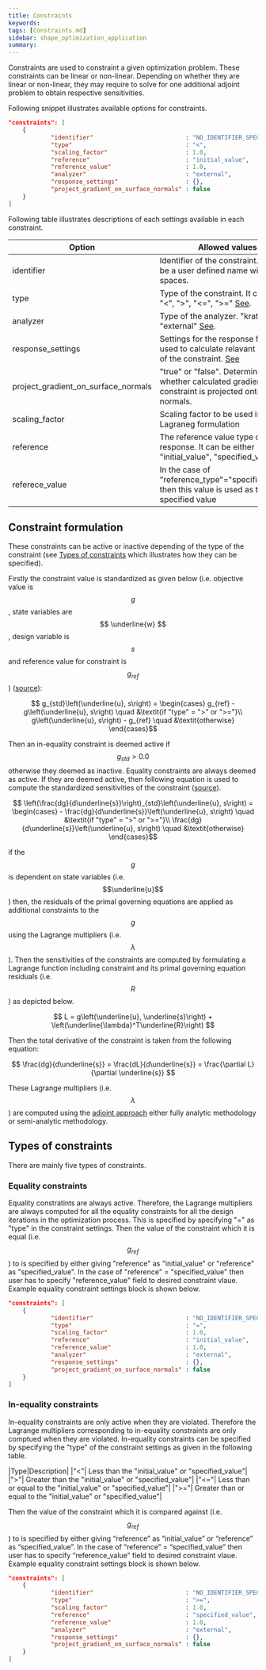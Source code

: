 ```yaml
---
title: Constraints
keywords: 
tags: [Constraints.md]
sidebar: shape_optimization_application
summary: 
---
```


Constraints are used to constraint a given optimization problem. These constraints can be linear or non-linear. Depending on whether they are linear or non-linear, they may require to solve for one additional adjoint problem to obtain respective sensitivities.

Following snippet illustrates available options for constraints.
```json
"constraints": [
    {
            "identifier"                          : "NO_IDENTIFIER_SPECIFIED",
            "type"                                : "<",
            "scaling_factor"                      : 1.0,
            "reference"                           : "initial_value",
            "reference_value"                     : 1.0,
            "analyzer"                            : "external",
            "response_settings"                   : {},
            "project_gradient_on_surface_normals" : false
    }
]
```

Following table illustrates descriptions of each settings available in each constraint.

| Option | Allowed values |
| ------------- | ------------- |
| identifier  | Identifier of the constraint. This can be a user defined name without spaces.  |
| type  | Type of the constraint. It can be "=", "<", ">", "<=", ">=" [See](#types-of-the-constraint). |
| analyzer  | Type of the analyzer. "kratos" or "external" [See](#analyzer).|
| response_settings  | Settings for the response function used to calculate relavant quantities of the constraint. [See](#response-function-settings) |
| project_gradient_on_surface_normals  | "true" or "false". Determines whether calculated gradients of constraint is projected onto surface normals.|
|scaling_factor| Scaling factor to be used in Lagraneg formulation|
|reference| The reference value type of the response. It can be either "initial_value", "specified_value"|
|referece_value| In the case of "reference_type"="specified_value", then this value is used as the user specified value|

## Constraint formulation

These constraints can be active or inactive depending of the type of the constraint (see [Types of constraints](#types-of-constraints) which illustrates how they can be specified).

Firstly the constraint value is standardized as given below (i.e. objective value is $$g$$, state variables are $$ \underline{w} $$, design variable is $$ s $$ and reference value for constraint is $$ g_{ref} $$) ([source](https://github.com/KratosMultiphysics/Kratos/blob/0048ec0790af5b356039ee4829d78ff0deb2d640/applications/ShapeOptimizationApplication/python_scripts/communicator_factory.py#L227)):
<p align="center">$$ g_{std}\left(\underline{u}, s\right) = \begin{cases} g_{ref} - g\left(\underline{u}, s\right)  \quad &\textit{if "type" = ">" or ">="}\\ g\left(\underline{u}, s\right) - g_{ref} \quad &\textit{otherwise} \end{cases}$$</p>

Then an in-equality constraint is deemed active if $$ g_{std} > 0.0 $$ otherwise they deemed as inactive. Equality constraints are always deemed as active. If they are deemed active, then following equation is used to compute the standardized sensitivities of the constraint ([source](https://github.com/KratosMultiphysics/Kratos/blob/0048ec0790af5b356039ee4829d78ff0deb2d640/applications/ShapeOptimizationApplication/python_scripts/communicator_factory.py#L239)).
<p align="center">$$ \left(\frac{dg}{d\underline{s}}\right)_{std}\left(\underline{u}, s\right) = \begin{cases} - \frac{dg}{d\underline{s}}\left(\underline{u}, s\right)  \quad &\textit{if "type" = ">" or ">="}\\ \frac{dg}{d\underline{s}}\left(\underline{u}, s\right) \quad &\textit{otherwise} \end{cases}$$</p>

if the $$g$$ is dependent on state variables (i.e. $$\underline{u}$$) then, the residuals of the primal governing equations are applied as additional constraints to the $$g$$ using the Lagrange multipliers (i.e. $$\lambda$$). Then the sensitivities of the constraints are computed by formulating a Lagrange function including constraint and its primal governing equation residuals (i.e. $$R$$) as depicted below.

<p align="center">$$ L = g\left(\underline{u}, \underline{s}\right) + \left(\underline{\lambda}^T\underline{R}\right) $$</p>

Then the total derivative of the constraint is taken from the following equation:
<p align="center">$$ \frac{dg}{d\underline{s}} = \frac{dL}{d\underline{s}} = \frac{\partial L}{\partial \underline{s}} $$</p>

These Lagrange multipliers (i.e. $$ \lambda $$) are computed using the [adjoint approach](../General/Sensitivity_Analysis/Adjoint_approach.html) either fully analytic methodology or semi-analytic methodology.

## Types of constraints

There are mainly five types of constraints.

### Equality constraints

Equality constratints are always active. Therefore, the Lagrange multipliers are always computed for all the equality constraints for all the design iterations in the optimization process. This is specified by specifying "=" as "type" in the constraint settings. Then the value of the constraint which it is equal (i.e. $$g_{ref}$$) to is specified by either giving "reference" as "initial_value" or "reference" as "specified_value". In the case of "reference" = "specified_value" then user has to specify "reference_value" field to desired constraint vlaue. Example equality constraint settings block is shown below.

```json
"constraints": [
    {
            "identifier"                          : "NO_IDENTIFIER_SPECIFIED",
            "type"                                : "=",
            "scaling_factor"                      : 1.0,
            "reference"                           : "initial_value",
            "reference_value"                     : 1.0,
            "analyzer"                            : "external",
            "response_settings"                   : {},
            "project_gradient_on_surface_normals" : false
    }
]
```

### In-equality constraints

In-equality constraints are only active when they are violated. Therefore the Lagrange multipliers corresponding to in-equality constraints are only comptued when they are violated. In-equality constraints can be specified by specifying the "type" of the constraint settings as given in the following table.

|Type|Description|
|"<"| Less than the "initial_value" or "specified_value"|
|">"| Greater than the "initial_value" or "specified_value"|
|"<="| Less than or equal to the "initial_value" or "specified_value"|
|">="| Greater than or equal to the "initial_value" or "specified_value"|

Then the value of the constraint which it is compared against (i.e. $$g_{ref}$$) to is specified by either giving “reference” as “initial_value” or “reference” as “specified_value”. In the case of “reference” = “specified_value” then user has to specify “reference_value” field to desired constraint vlaue. Example equality constraint settings block is shown below.

```json
"constraints": [
    {
            "identifier"                          : "NO_IDENTIFIER_SPECIFIED",
            "type"                                : ">=",
            "scaling_factor"                      : 1.0,
            "reference"                           : "specified_value",
            "reference_value"                     : 1.0,
            "analyzer"                            : "external",
            "response_settings"                   : {},
            "project_gradient_on_surface_normals" : false
    }
]
```